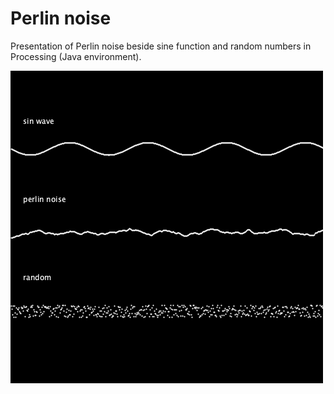 # Perlin noise
Presentation of Perlin noise beside sine function and random numbers in Processing (Java environment).

![screen](screen.png)
